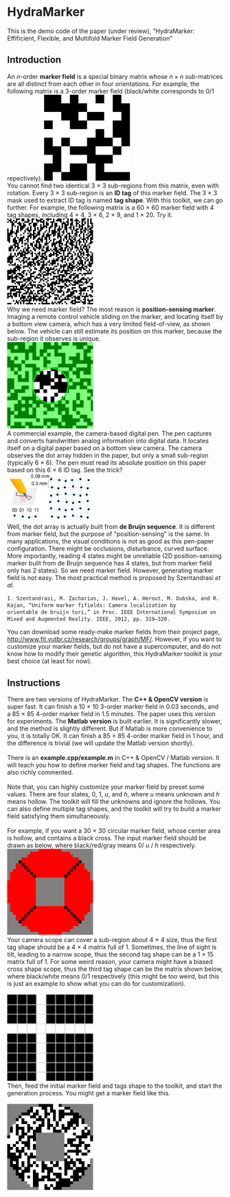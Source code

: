 # **HydraMarker**

This is the demo code of the paper (under review), "HydraMarker: Effificient, Flexible, and Multifold Marker Field Generation"
## Introduction
An $n$-order **marker field** is a special binary matrix whose $n\times n$ sub-matrices are all distinct from each other in four orientations. For example, the following matrix is a 3-order marker field (black/white corresponds to 0/1 repectively).
<img src=https://github.com/Lilin2015/Author---HydraMarker/blob/main/README_md_files/field.jpeg width=200><br />
You cannot find two identical 3 $\times$ 3 sub-regions from this matrix, even with rotation. Every 3 $\times$ 3 sub-region is an **ID tag** of this marker field. The 3 $\times$ 3 mask used to extract ID tag is named **tag shape**.
With this toolkit, we can go further. For example, the following matrix is a 60 $\times$ 60 marker field with 4 tag shapes, including 4 $\times$ 4, 3 $\times$ 6, 2 $\times$ 9, and 1 $\times$ 20. Try it.<br />
<img src=https://github.com/Lilin2015/Author---HydraMarker/blob/main/README_md_files/field2.png width=200><br />
Why we need marker field? The most reason is **position-sensing marker**. Imaging a remote control vehicle sliding on the marker, and locating itself by a bottom view camera, which has a very limited field-of-view, as shown below. The vehicle can still estimate its position on this marker, because the sub-region it observes is unique.<br />
<img src=https://github.com/Lilin2015/Author---HydraMarker/blob/main/README_md_files/ps_marker.png width=200><br />
A commercial example, the camera-based digital pen. The pen captures and converts handwritten analog information into digital data. It locates itself on a digital paper based on a bottom view camera. The camera observes the dot array hidden in the paper, but only a small sub-region (typically 6 $\times$ 6). The pen must read its absolute position on this paper based on this 6 $\times$ 6 ID tag. See the trick?
<br />
<img src=https://github.com/Lilin2015/Author---HydraMarker/blob/main/README_md_files/digital_pen.png width=200><br />
Well, the dot array is actually built from **de Bruijn sequence**. It is different from marker field, but the purpose of "position-sensing" is the same. In many applications, the visual conditions is not as good as this pen-paper configuration. There might be occlusions, disturbance, curved surface. More importantly, reading 4 states might be unreliable (2D position-sensing marker built from de Bruijn sequence has 4 states, but from marker field only has 2 states). So we need marker field.
However, generating marker field is not easy. The most practical method is proposed by Szentandrasi *et al*.

    I. Szentandrasi, M. Zacharias, J. Havel, A. Herout, M. Dubska, and R. Kajan, “Uniform marker fifields: Camera localization by
    orientable de bruijn tori,” in Proc. IEEE International Symposium on Mixed and Augmented Reality. IEEE, 2012, pp. 319–320.
 You can download some ready-make marker fields from their project page, http://www.fit.vutbr.cz/research/groups/graph/MF/.
 However, if you want to customize your marker fields, but do not have a supercomputer, and do not know how to modify their genetic algorithm, this HydraMarker toolkit is your best choice (at least for now).

## Instructions
There are two versions of HydraMarker.
The **C++ & OpenCV version** is super fast. It can finish a 10 $\times$ 10 3-order marker field in 0.03 seconds, and a 85 $\times$ 85 4-order marker field in 1.5 minutes. The paper uses this version for experiments.
The **Matlab version** is built earlier. It is significantly slower, and the method is slightly different. But if Matlab is more convenience to you, it is totally OK. It can finish a 85 $\times$ 85 4-order marker field in 1 hour, and the difference is trivial (we will update the Matlab version shortly).<br /><br />
There is an **example.cpp/example.m** in C++ & OpenCV / Matlab version. It will teach you how to define marker field and tag shapes. The functions are also richly commented.
<br /><br />
Note that, you can highly customize your marker field by preset some values. There are four states, 0, 1, $u$, and $h$,
where $u$ means unknown and $h$ means hollow. The toolkit will fill the unknowns and ignore the hollows. You can also define multiple tag shapes, and the toolkit will try to build a marker field satisfying them simultaneously.
<br /><br />
For example, if you want a 30 $\times$ 30 circular marker field, whose center area is hollow, and contains a black cross. The input marker field should be drawn as below, where black/red/gray means 0/ $u$ / $h$ respectively.
 <img src=https://github.com/Lilin2015/Author---HydraMarker/blob/main/README_md_files/init.png width=200><br />
 Your camera scope can cover a sub-region about 4 $\times$ 4 size, thus the first tag shape should be a 4 $\times$ 4 matrix full of 1. Sometimes, the line of sight is tilt, leading to a narrow scope, thus the second tag shape can be a 1 $\times$ 15 matrix full of 1. For some weird reason, your camera might have a biased cross shape scope, thus the third tag shape can be the matrix shown below, where black/white means 0/1 respectively (this might be too weird, but this is just an example to show what you can do for customization).
 <br /><br />
 <img src=https://github.com/Lilin2015/Author---HydraMarker/blob/main/README_md_files/shape3.png width=200><br />
 Then, feed the initial marker field and tags shape to the toolkit, and start the generation process. You might get a marker field like this.
  <br /><br />
 <img src=https://github.com/Lilin2015/Author---HydraMarker/blob/main/README_md_files/suppose.png width=200><br />
